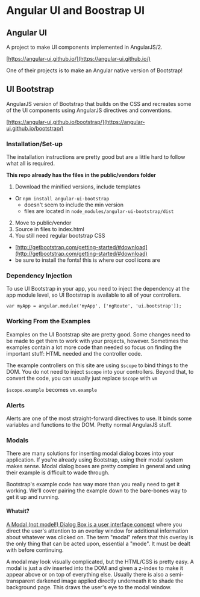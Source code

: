# Angular UI and Boostrap UI

## Angular UI

A project to make UI components implemented in AngularJS/2.

[https://angular-ui.github.io/](https://angular-ui.github.io/)

One of their projects is to make an Angular native version of Bootstrap!

## UI Bootstrap

AngularJS version of Bootstrap that builds on the CSS and recreates some of the UI components using AngularJS directives and conventions.

[https://angular-ui.github.io/bootstrap/](https://angular-ui.github.io/bootstrap/)


### Installation/Set-up

The installation instructions are pretty good but are a little hard to follow what all is required.

**This repo already has the files in the public/vendors folder**

1. Download the minified versions, include templates
  - Or `npm install angular-ui-bootstrap`
    - doesn't seem to include the min version
    - files are located in `node_modules/angular-ui-bootstrap/dist`
2. Move to public/vendor
3. Source in files to index.html
4. You still need regular bootstrap CSS   
  - [http://getbootstrap.com/getting-started/#download](http://getbootstrap.com/getting-started/#download)
  - be sure to install the fonts! this is where our cool icons are


### Dependency Injection

To use UI Bootstrap in your app, you need to inject the dependency at the app module level, so UI Bootstrap is available to all of your controllers.

```
var myApp = angular.module('myApp', ['ngRoute', 'ui.bootstrap']);
```

### Working From the Examples

Examples on the UI Bootstrap site are pretty good. Some changes need to be made to get them to work with your projects, however. Sometimes the examples contain a lot more code than needed so focus on finding the important stuff: HTML needed and the controller code.

The example controllers on this site are using `$scope` to bind things to the DOM. You do not need to inject `$scope` into your controllers. Beyond that, to convert the code, you can usually just replace `$scope` with `vm`

`$scope.example` becomes `vm.example`

### Alerts

Alerts are one of the most straight-forward directives to use. It binds some variables and functions to the DOM. Pretty normal AngularJS stuff.


### Modals

There are many solutions for inserting modal dialog boxes into your application. If you're already using Bootstrap, using their modal system makes sense. Modal dialog boxes are pretty complex in general and using their example is difficult to wade through.

Bootstrap's example code has way more than you really need to get it working. We'll cover pairing the example down to the bare-bones way to get it up and running.

#### Whatsit?

[A Modal (not model!) Dialog Box is a user interface concept](https://ux.stackexchange.com/questions/12045/what-is-a-modal-dialog-window) where you direct the user's attention to an overlay window for additional information about whatever was clicked on. The term "modal" refers that this overlay is the only thing that can be acted upon, essential a "mode". It must be dealt with before continuing.

A modal may look visually complicated, but the HTML/CSS is pretty easy. A modal is just a div inserted into the DOM and given a z-index to make it appear above or on top of everything else. Usually there is also a semi-transparent darkened image applied directly underneath it to shade the background page. This draws the user's eye to the modal window.
